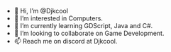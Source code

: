 - 👋 Hi, I’m @Djkcool
- 👀 I’m interested in Computers.
- 🌱 I’m currently learning GDScript, Java and C#.
- 💞️ I’m looking to collaborate on Game Development.
- 📫 Reach me on discord at Djkcool.

<!---
Djkcool/Djkcool is a ✨ special ✨ repository because its `README.md` (this file) appears on your GitHub profile.
You can click the Preview link to take a look at your changes.
--->

